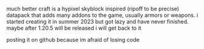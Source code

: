 much better craft is a hypixel skyblock inspired (ripoff to be precise) datapack that adds many addons to the game, usually armors or weapons. i started creating it in summer 2023 but got lazy and have never finished. maybe after 1.20.5 will be released i will get back to it

posting it on github because im afraid of losing code
